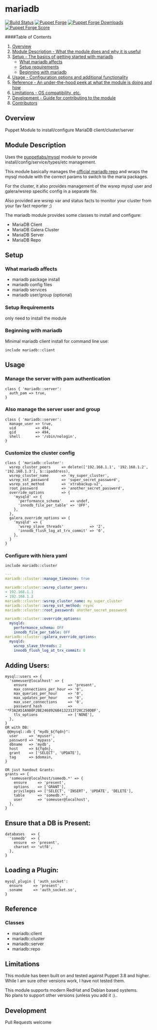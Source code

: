 mariadb
=============

[![Build Status](https://travis-ci.org/edestecd/puppet-mariadb.svg)](https://travis-ci.org/edestecd/puppet-mariadb)
[![Puppet Forge](https://img.shields.io/puppetforge/v/edestecd/mariadb.svg)](https://forge.puppetlabs.com/edestecd/mariadb)
[![Puppet Forge Downloads](https://img.shields.io/puppetforge/dt/edestecd/mariadb.svg)](https://forge.puppetlabs.com/edestecd/mariadb)
[![Puppet Forge Score](https://img.shields.io/puppetforge/f/edestecd/mariadb.svg)](https://forge.puppetlabs.com/edestecd/mariadb/scores)

####Table of Contents

1. [Overview](#overview)
2. [Module Description - What the module does and why it is useful](#module-description)
3. [Setup - The basics of getting started with mariadb](#setup)
    * [What mariadb affects](#what-mariadb-affects)
    * [Setup requirements](#setup-requirements)
    * [Beginning with mariadb](#beginning-with-mariadb)
4. [Usage - Configuration options and additional functionality](#usage)
5. [Reference - An under-the-hood peek at what the module is doing and how](#reference)
5. [Limitations - OS compatibility, etc.](#limitations)
6. [Development - Guide for contributing to the module](#development)
7. [Contributors](#contributors)

## Overview

Puppet Module to install/configure MariaDB client/cluster/server

## Module Description

Uses the [puppetlabs/mysql](https://forge.puppet.com/puppetlabs/mysql) module to provide install/config/service/types/etc management.

This module basically manages the [official mariadb repo](https://downloads.mariadb.org/mariadb/repositories)
and wraps the mysql module with the correct params to switch to the maria packages.  

For the cluster, it also provides management of the wsrep mysql user and galera/wsrep specific config in a separate file.  

Also provided are wsrep var and status facts to monitor your cluster from your fav fact reporter ;)  

The mariadb module provides some classes to install and configure:
* MariaDB Client
* MariaDB Galera Cluster
* MariaDB Server
* MariaDB Repo

## Setup

### What mariadb affects

* mariadb package install
* mariadb config files
* mariadb services
* mariadb user/group (optional)

### Setup Requirements

only need to install the module

### Beginning with mariadb

Minimal mariadb client install for command line use:

```puppet
include mariadb::client
```

## Usage

### Manage the server with pam authentication

```puppet
class { 'mariadb::server':
  auth_pam => true,
}
```

### Also manage the server user and group

```puppet
class { 'mariadb::server':
  manage_user => true,
  uid         => 494,
  gid         => 494,
  shell       => '/sbin/nologin',
}
```

### Customize the cluster config

```puppet
class { 'mariadb::cluster':
  wsrep_cluster_peers     => delete(['192.168.1.1', '192.168.1.2', '192.168.1.3'], $::ipaddress),
  wsrep_cluster_name      => 'my_super_cluster',
  wsrep_sst_password      => 'super_secret_password',
  wsrep_sst_method        => 'xtrabackup-v2',
  root_password           => 'another_secret_password',
  override_options        => {
    'mysqld' => {
      'performance_schema'    => undef,
      'innodb_file_per_table' => 'OFF',
    },
  },
  galera_override_options => {
    'mysqld' => {
      'wsrep_slave_threads'            => '2',
      'innodb_flush_log_at_trx_commit' => '0',
    },
  }
}
```

### Configure with hiera yaml

```puppet
include mariadb::cluster
```
```yaml
---
mariadb::cluster::manage_timezone: true

mariadb::cluster::wsrep_cluster_peers:
- 192.168.1.1
- 192.168.1.2
mariadb::cluster::wsrep_cluster_name: my_super_cluster
mariadb::cluster::wsrep_sst_method: rsync
mariadb::cluster::root_password: another_secret_password

mariadb::cluster::override_options:
  mysqld:
    performance_schema: OFF
    innodb_file_per_table: OFF
mariadb::cluster::galera_override_options:
  mysqld:
    wsrep_slave_threads: 2
    innodb_flush_log_at_trx_commit: 0
```
## Adding Users:
```
mysql::users => {
  'someuser@localhost' => {
    ensure                   => 'present',
    max_connections_per_hour => '0',
    max_queries_per_hour     => '0',
    max_updates_per_hour     => '0',
    max_user_connections     => '0',
    password_hash            => '*F3A2A51A9B0F2BE2468926B4132313728C250DBF',
    tls_options              => ['NONE'],
  },
}
OR with DB:
 @@mysql::db { "mydb_${fqdn}":
  user     => 'myuser',
  password => 'mypass',
  dbname   => 'mydb',
  host     => ${fqdn},
  grant    => ['SELECT', 'UPDATE'],
  tag      => $domain,
}

OR just handout Grants:
grants => {
  'someuser@localhost/somedb.*' => {
    ensure     => 'present',
    options    => ['GRANT'],
    privileges => ['SELECT', 'INSERT', 'UPDATE', 'DELETE'],
    table      => 'somedb.*',
    user       => 'someuser@localhost',
  },
}
```
## Ensure that a DB is Present:
```
databases   => {
  'somedb'  => {
    ensure  => 'present',
    charset => 'utf8',
  },
}
```

## Loading a Plugin:
```
mysql_plugin { 'auth_socket':
  ensure     => 'present',
  soname     => 'auth_socket.so',
}
```
## Reference

### Classes

* mariadb::client
* mariadb::cluster
* mariadb::server
* mariadb::repo

## Limitations

This module has been built on and tested against Puppet 3.8 and higher.  
While I am sure other versions work, I have not tested them.

This module supports modern RedHat and Debian based systems.  
No plans to support other versions (unless you add it :)..

## Development

Pull Requests welcome
